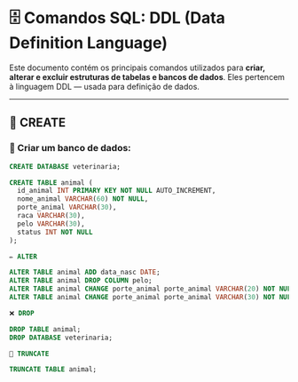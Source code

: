 # 🗄️ Comandos SQL: DDL (Data Definition Language)

Este documento contém os principais comandos utilizados para **criar, alterar e excluir estruturas de tabelas e bancos de dados**. Eles pertencem à linguagem DDL — usada para definição de dados.

---

## 📌 CREATE

### 🔹 Criar um banco de dados:
```sql
CREATE DATABASE veterinaria;

CREATE TABLE animal (
  id_animal INT PRIMARY KEY NOT NULL AUTO_INCREMENT,
  nome_animal VARCHAR(60) NOT NULL,
  porte_animal VARCHAR(30),
  raca VARCHAR(30),
  pelo VARCHAR(30),
  status INT NOT NULL
);

✏️ ALTER

ALTER TABLE animal ADD data_nasc DATE;
ALTER TABLE animal DROP COLUMN pelo;
ALTER TABLE animal CHANGE porte_animal porte_animal VARCHAR(20) NOT NULL;
ALTER TABLE animal CHANGE porte_animal porte_animal VARCHAR(30) NOT NULL;

❌ DROP

DROP TABLE animal;
DROP DATABASE veterinaria;

🧹 TRUNCATE

TRUNCATE TABLE animal;